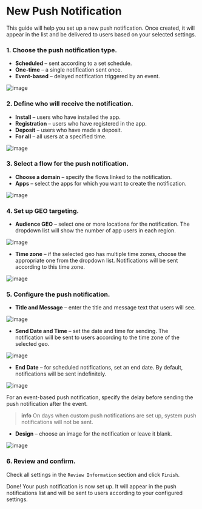 # New Push Notification

This guide will help you set up a new push notification. Once created, it will appear in the list and be delivered to users based on your selected settings.

### 1. Choose the push notification type.

*   **Scheduled** – sent according to a set schedule.
*   **One-time** – a single notification sent once.
*   **Event-based** – delayed notification triggered by an event.

![image](/img/5.14/image1.png)

### 2. Define who will receive the notification.

*   **Install** – users who have installed the app.
*   **Registration** – users who have registered in the app.
*   **Deposit** – users who have made a deposit.
*   **For all** – all users at a specified time.

![image](/img/5.14/image2.png)

### 3. Select a flow for the push notification.

*   **Choose a domain** – specify the flows linked to the notification.
*   **Apps** – select the apps for which you want to create the notification.

![image](/img/5.14/image3.png)

### 4. Set up GEO targeting.

*   **Audience GEO** – select one or more locations for the notification. The dropdown list will show the number of app users in each region.

![image](/img/5.14/image4.png)

*   **Time zone** – if the selected geo has multiple time zones, choose the appropriate one from the dropdown list. Notifications will be sent according to this time zone.

![image](/img/5.14/image5.png)

### 5. Configure the push notification.

*   **Title and Message** – enter the title and message text that users will see.

![image](/img/5.14/image6.png)

*   **Send Date and Time** – set the date and time for sending. The notification will be sent to users according to the time zone of the selected geo.

![image](/img/5.14/image7.png)

*   **End Date** – for scheduled notifications, set an end date. By default, notifications will be sent indefinitely.

![image](/img/5.14/image8.png)

For an event-based push notification, specify the delay before sending the push notification after the event.

> **info**
> On days when custom push notifications are set up, system push notifications will not be sent.

*   **Design** – choose an image for the notification or leave it blank.

![image](/img/5.14/image9.png)

### 6. Review and confirm.

Check all settings in the `Review Information` section and click `Finish`.

Done! Your push notification is now set up. It will appear in the push notifications list and will be sent to users according to your configured settings.